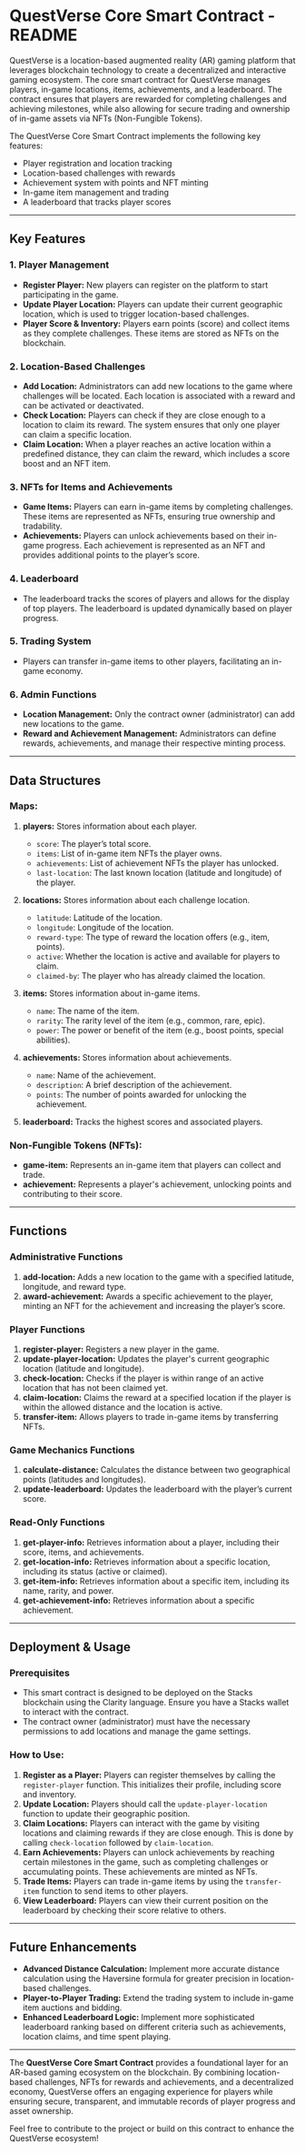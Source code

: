 # QuestVerse Core Smart Contract - README

QuestVerse is a location-based augmented reality (AR) gaming platform that leverages blockchain technology to create a decentralized and interactive gaming ecosystem. The core smart contract for QuestVerse manages players, in-game locations, items, achievements, and a leaderboard. The contract ensures that players are rewarded for completing challenges and achieving milestones, while also allowing for secure trading and ownership of in-game assets via NFTs (Non-Fungible Tokens).

The QuestVerse Core Smart Contract implements the following key features:
- Player registration and location tracking
- Location-based challenges with rewards
- Achievement system with points and NFT minting
- In-game item management and trading
- A leaderboard that tracks player scores

---

## Key Features

### 1. **Player Management**
   - **Register Player:** New players can register on the platform to start participating in the game.
   - **Update Player Location:** Players can update their current geographic location, which is used to trigger location-based challenges.
   - **Player Score & Inventory:** Players earn points (score) and collect items as they complete challenges. These items are stored as NFTs on the blockchain.

### 2. **Location-Based Challenges**
   - **Add Location:** Administrators can add new locations to the game where challenges will be located. Each location is associated with a reward and can be activated or deactivated.
   - **Check Location:** Players can check if they are close enough to a location to claim its reward. The system ensures that only one player can claim a specific location.
   - **Claim Location:** When a player reaches an active location within a predefined distance, they can claim the reward, which includes a score boost and an NFT item.
   
### 3. **NFTs for Items and Achievements**
   - **Game Items:** Players can earn in-game items by completing challenges. These items are represented as NFTs, ensuring true ownership and tradability.
   - **Achievements:** Players can unlock achievements based on their in-game progress. Each achievement is represented as an NFT and provides additional points to the player’s score.

### 4. **Leaderboard**
   - The leaderboard tracks the scores of players and allows for the display of top players. The leaderboard is updated dynamically based on player progress.

### 5. **Trading System**
   - Players can transfer in-game items to other players, facilitating an in-game economy.

### 6. **Admin Functions**
   - **Location Management:** Only the contract owner (administrator) can add new locations to the game.
   - **Reward and Achievement Management:** Administrators can define rewards, achievements, and manage their respective minting process.

---

## Data Structures

### Maps:
1. **players:** Stores information about each player.
   - `score`: The player’s total score.
   - `items`: List of in-game item NFTs the player owns.
   - `achievements`: List of achievement NFTs the player has unlocked.
   - `last-location`: The last known location (latitude and longitude) of the player.

2. **locations:** Stores information about each challenge location.
   - `latitude`: Latitude of the location.
   - `longitude`: Longitude of the location.
   - `reward-type`: The type of reward the location offers (e.g., item, points).
   - `active`: Whether the location is active and available for players to claim.
   - `claimed-by`: The player who has already claimed the location.

3. **items:** Stores information about in-game items.
   - `name`: The name of the item.
   - `rarity`: The rarity level of the item (e.g., common, rare, epic).
   - `power`: The power or benefit of the item (e.g., boost points, special abilities).

4. **achievements:** Stores information about achievements.
   - `name`: Name of the achievement.
   - `description`: A brief description of the achievement.
   - `points`: The number of points awarded for unlocking the achievement.

5. **leaderboard:** Tracks the highest scores and associated players.

### Non-Fungible Tokens (NFTs):
- **game-item:** Represents an in-game item that players can collect and trade.
- **achievement:** Represents a player's achievement, unlocking points and contributing to their score.

---

## Functions

### Administrative Functions
1. **add-location:** Adds a new location to the game with a specified latitude, longitude, and reward type.
2. **award-achievement:** Awards a specific achievement to the player, minting an NFT for the achievement and increasing the player’s score.
   
### Player Functions
1. **register-player:** Registers a new player in the game.
2. **update-player-location:** Updates the player's current geographic location (latitude and longitude).
3. **check-location:** Checks if the player is within range of an active location that has not been claimed yet.
4. **claim-location:** Claims the reward at a specified location if the player is within the allowed distance and the location is active.
5. **transfer-item:** Allows players to trade in-game items by transferring NFTs.

### Game Mechanics Functions
1. **calculate-distance:** Calculates the distance between two geographical points (latitudes and longitudes).
2. **update-leaderboard:** Updates the leaderboard with the player’s current score.

### Read-Only Functions
1. **get-player-info:** Retrieves information about a player, including their score, items, and achievements.
2. **get-location-info:** Retrieves information about a specific location, including its status (active or claimed).
3. **get-item-info:** Retrieves information about a specific item, including its name, rarity, and power.
4. **get-achievement-info:** Retrieves information about a specific achievement.

---

## Deployment & Usage

### Prerequisites
- This smart contract is designed to be deployed on the Stacks blockchain using the Clarity language. Ensure you have a Stacks wallet to interact with the contract.
- The contract owner (administrator) must have the necessary permissions to add locations and manage the game settings.

### How to Use:
1. **Register as a Player:** Players can register themselves by calling the `register-player` function. This initializes their profile, including score and inventory.
2. **Update Location:** Players should call the `update-player-location` function to update their geographic position.
3. **Claim Locations:** Players can interact with the game by visiting locations and claiming rewards if they are close enough. This is done by calling `check-location` followed by `claim-location`.
4. **Earn Achievements:** Players can unlock achievements by reaching certain milestones in the game, such as completing challenges or accumulating points. These achievements are minted as NFTs.
5. **Trade Items:** Players can trade in-game items by using the `transfer-item` function to send items to other players.
6. **View Leaderboard:** Players can view their current position on the leaderboard by checking their score relative to others.

---

## Future Enhancements

- **Advanced Distance Calculation:** Implement more accurate distance calculation using the Haversine formula for greater precision in location-based challenges.
- **Player-to-Player Trading:** Extend the trading system to include in-game item auctions and bidding.
- **Enhanced Leaderboard Logic:** Implement more sophisticated leaderboard ranking based on different criteria such as achievements, location claims, and time spent playing.

---

The **QuestVerse Core Smart Contract** provides a foundational layer for an AR-based gaming ecosystem on the blockchain. By combining location-based challenges, NFTs for rewards and achievements, and a decentralized economy, QuestVerse offers an engaging experience for players while ensuring secure, transparent, and immutable records of player progress and asset ownership. 

Feel free to contribute to the project or build on this contract to enhance the QuestVerse ecosystem!